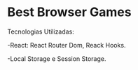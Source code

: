 # Best Browser Games

 Tecnologias Utilizadas:
 
 -React: React Router Dom, Reack Hooks.

 -Local Storage e Session Storage.
